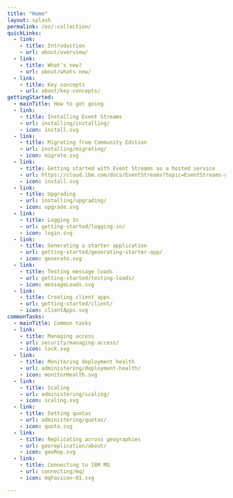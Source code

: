 ```yaml
---
title: "Home"
layout: splash
permalink: /es/:collection/
quickLinks:
  - link:
    - title: Introduction
    - url: about/overview/
  - link:
    - title: What's new?
    - url: about/whats-new/
  - link:
    - title: Key concepts
    - url: about/key-concepts/
gettingStarted:
  - mainTitle: How to get going
  - link:
    - title: Installing Event Streams
    - url: installing/installing/
    - icon: install.svg
  - link:
    - title: Migrating from Community Edition
    - url: installing/migrating/
    - icon: migrate.svg
  - link:
    - title: Getting started with Event Streams as a hosted service
    - url: https://cloud.ibm.com/docs/EventStreams?topic=EventStreams-getting-started
    - icon: install.svg
  - link:
    - title: Upgrading
    - url: installing/upgrading/
    - icon: upgrade.svg
  - link:
    - title: Logging In
    - url: getting-started/logging-in/
    - icon: login.svg
  - link:
    - title: Generating a starter application
    - url: getting-started/generating-starter-app/
    - icon: generate.svg
  - link:
    - title: Testing message loads
    - url: getting-started/testing-loads/
    - icon: messageLoads.svg
  - link:
    - title: Creating client apps
    - url: getting-started/client/
    - icon: clientApps.svg
commonTasks:
  - mainTitle: Common tasks
  - link:
    - title: Managing access
    - url: security/managing-access/
    - icon: lock.svg
  - link:
    - title: Monitoring deployment health
    - url: administering/deployment-health/
    - icon: monitorHealth.svg
  - link:
    - title: Scaling
    - url: administering/scaling/
    - icon: scaling.svg
  - link:
    - title: Setting quotas
    - url: administering/quotas/
    - icon: quota.svg
  - link:
    - title: Replicating across geographies
    - url: georeplication/about/
    - icon: geoRep.svg
  - link:
    - title: Connecting to IBM MQ
    - url: connecting/mq/
    - icon: mqFavicon-01.svg

---
```

